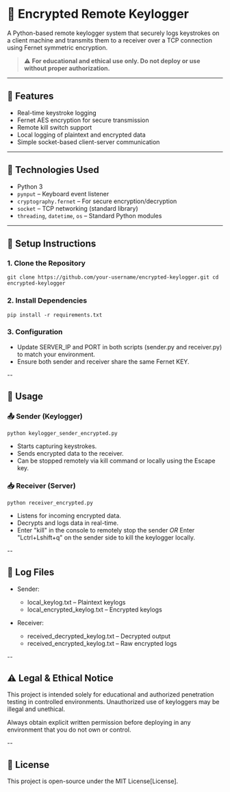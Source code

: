 # 🔐 Encrypted Remote Keylogger

A Python-based remote keylogger system that securely logs keystrokes on a client machine and transmits them to a receiver over a TCP connection using Fernet symmetric encryption.

> ⚠️ **For educational and ethical use only. Do not deploy or use without proper authorization.**

---

## 📌 Features

- Real-time keystroke logging
- Fernet AES encryption for secure transmission
- Remote kill switch support
- Local logging of plaintext and encrypted data
- Simple socket-based client-server communication

---

## 🧰 Technologies Used

- Python 3
- `pynput` – Keyboard event listener
- `cryptography.fernet` – For secure encryption/decryption
- `socket` – TCP networking (standard library)
- `threading`, `datetime`, `os` – Standard Python modules

---

## 🚀 Setup Instructions

### 1. Clone the Repository
`git clone https://github.com/your-username/encrypted-keylogger.git
cd encrypted-keylogger`

### 2. Install Dependencies
`pip install -r requirements.txt`

### 3. Configuration
- Update SERVER_IP and PORT in both scripts (sender.py and receiver.py) to match your environment.
- Ensure both sender and receiver share the same Fernet KEY.

--

## 🧠 Usage

### 📤 Sender (Keylogger)
`python keylogger_sender_encrypted.py`
- Starts capturing keystrokes.
- Sends encrypted data to the receiver.
- Can be stopped remotely via kill command or locally using the Escape key.

### 📥 Receiver (Server)
`python receiver_encrypted.py`
- Listens for incoming encrypted data.
- Decrypts and logs data in real-time.
- Enter "kill" in the console to remotely stop the sender *OR* Enter "Lctrl+Lshift+q" on the sender side to kill the keylogger locally.

--

## 📄 Log Files
- Sender:
  - local_keylog.txt – Plaintext keylogs
  - local_encrypted_keylog.txt – Encrypted keylogs

- Receiver:
  - received_decrypted_keylog.txt – Decrypted output
  - received_encrypted_keylog.txt – Raw encrypted logs

--

## ⚠️ Legal & Ethical Notice
This project is intended solely for educational and authorized penetration testing in controlled environments. Unauthorized use of keyloggers may be illegal and unethical.

Always obtain explicit written permission before deploying in any environment that you do not own or control.

--

## 📜 License
This project is open-source under the MIT License[License].
